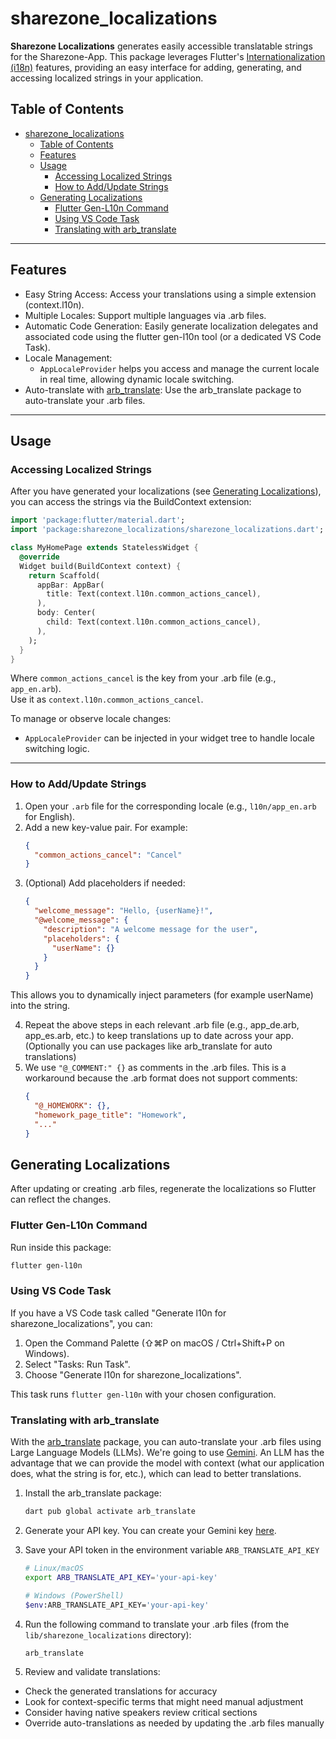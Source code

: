 # sharezone_localizations

**Sharezone Localizations** generates easily accessible translatable strings for the Sharezone-App. This package leverages Flutter's [Internationalization (i18n)](https://docs.flutter.dev/development/accessibility-and-localization/internationalization) features, providing an easy interface for adding, generating, and accessing localized strings in your application.

## Table of Contents

- [sharezone\_localizations](#sharezone_localizations)
  - [Table of Contents](#table-of-contents)
  - [Features](#features)
  - [Usage](#usage)
    - [Accessing Localized Strings](#accessing-localized-strings)
    - [How to Add/Update Strings](#how-to-addupdate-strings)
  - [Generating Localizations](#generating-localizations)
    - [Flutter Gen-L10n Command](#flutter-gen-l10n-command)
    - [Using VS Code Task](#using-vs-code-task)
    - [Translating with arb\_translate](#translating-with-arb_translate)

---

## Features

- Easy String Access: Access your translations using a simple extension (context.l10n).
- Multiple Locales: Support multiple languages via .arb files.
- Automatic Code Generation: Easily generate localization delegates and associated code using the flutter gen-l10n tool (or a dedicated VS Code Task).
- Locale Management:
  - `AppLocaleProvider` helps you access and manage the current locale in real time, allowing dynamic locale switching.
- Auto-translate with [arb_translate](https://pub.dev/packages/arb_translate): Use the arb_translate package to auto-translate your .arb files.

---

## Usage

### Accessing Localized Strings

After you have generated your localizations (see [Generating Localizations](#generating-localizations)), you can access the strings via the BuildContext extension:

```dart
import 'package:flutter/material.dart';
import 'package:sharezone_localizations/sharezone_localizations.dart';

class MyHomePage extends StatelessWidget {
  @override
  Widget build(BuildContext context) {
    return Scaffold(
      appBar: AppBar(
        title: Text(context.l10n.common_actions_cancel),
      ),
      body: Center(
        child: Text(context.l10n.common_actions_cancel),
      ),
    );
  }
}
```

Where `common_actions_cancel` is the key from your .arb file (e.g., `app_en.arb`).  
Use it as `context.l10n.common_actions_cancel`.

To manage or observe locale changes:

- `AppLocaleProvider` can be injected in your widget tree to handle locale switching logic.

---

### How to Add/Update Strings

1. Open your `.arb` file for the corresponding locale (e.g., `l10n/app_en.arb` for English).
2. Add a new key-value pair. For example:
   ```json
   {
     "common_actions_cancel": "Cancel"
   }
   ```
3. (Optional) Add placeholders if needed:
   ```json
   {
     "welcome_message": "Hello, {userName}!",
     "@welcome_message": {
       "description": "A welcome message for the user",
       "placeholders": {
         "userName": {}
       }
     }
   }
   ```

This allows you to dynamically inject parameters (for example userName) into the string.

4. Repeat the above steps in each relevant .arb file (e.g., app_de.arb, app_es.arb, etc.) to keep translations up to date across your app. (Optionally you can use packages like arb_translate for auto translations)
5. We use `"@_COMMENT:" {}` as comments in the .arb files. This is a workaround because the .arb format does not support comments:
    ```json
    {
      "@_HOMEWORK": {},
      "homework_page_title": "Homework",
      "..."
    }
    ```

## Generating Localizations

After updating or creating .arb files, regenerate the localizations so Flutter can reflect the changes.

### Flutter Gen-L10n Command

Run inside this package:

```bash
flutter gen-l10n
```

### Using VS Code Task

If you have a VS Code task called "Generate l10n for sharezone_localizations", you can:

1. Open the Command Palette (⇧⌘P on macOS / Ctrl+Shift+P on Windows).
2. Select "Tasks: Run Task".
3. Choose "Generate l10n for sharezone_localizations".

This task runs `flutter gen-l10n` with your chosen configuration.

### Translating with arb_translate

With the [arb_translate](https://pub.dev/packages/arb_translate) package, you can auto-translate your .arb files using
Large Language Models (LLMs). We're going to use [Gemini](https://deepmind.google/technologies/gemini/). An LLM has the advantage that we can provide the model with context (what our application does, what the string is for, etc.), which can lead to better translations.

1. Install the arb_translate package:

   ```bash
   dart pub global activate arb_translate
   ```

2. Generate your API key. You can create your Gemini key [here](https://makersuite.google.com/app/apikey).
3. Save your API token in the environment variable `ARB_TRANSLATE_API_KEY`
  
   ```bash
   # Linux/macOS
   export ARB_TRANSLATE_API_KEY='your-api-key'
   
   # Windows (PowerShell)
   $env:ARB_TRANSLATE_API_KEY='your-api-key'
   ```

4. Run the following command to translate your .arb files (from the `lib/sharezone_localizations` directory):

   ```bash
   arb_translate
   ```

5. Review and validate translations:

- Check the generated translations for accuracy
- Look for context-specific terms that might need manual adjustment
- Consider having native speakers review critical sections
- Override auto-translations as needed by updating the .arb files manually